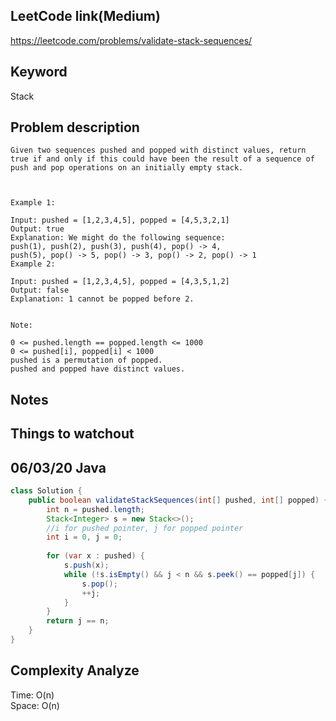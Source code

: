 ## LeetCode link(Medium)
https://leetcode.com/problems/validate-stack-sequences/

## Keyword
Stack

## Problem description
```
Given two sequences pushed and popped with distinct values, return true if and only if this could have been the result of a sequence of push and pop operations on an initially empty stack.

 

Example 1:

Input: pushed = [1,2,3,4,5], popped = [4,5,3,2,1]
Output: true
Explanation: We might do the following sequence:
push(1), push(2), push(3), push(4), pop() -> 4,
push(5), pop() -> 5, pop() -> 3, pop() -> 2, pop() -> 1
Example 2:

Input: pushed = [1,2,3,4,5], popped = [4,3,5,1,2]
Output: false
Explanation: 1 cannot be popped before 2.
 

Note:

0 <= pushed.length == popped.length <= 1000
0 <= pushed[i], popped[i] < 1000
pushed is a permutation of popped.
pushed and popped have distinct values.
```



## Notes


## Things to watchout

## 06/03/20 Java

```java
class Solution {
    public boolean validateStackSequences(int[] pushed, int[] popped) {
        int n = pushed.length;
        Stack<Integer> s = new Stack<>();
        //i for pushed pointer, j for popped pointer
        int i = 0, j = 0;
        
        for (var x : pushed) {
            s.push(x);
            while (!s.isEmpty() && j < n && s.peek() == popped[j]) {
                s.pop();
                ++j;
            }
        }
        return j == n;
    }
}

```
## Complexity Analyze
Time: O(n)       \
Space: O(n)